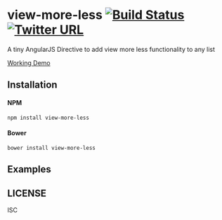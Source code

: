 # view-more-less [![Build Status](https://travis-ci.org/cynx/view-more-less.svg?branch=master)](https://travis-ci.org/cynx/view-more-less)   [![Twitter URL](https://img.shields.io/twitter/url/http/shields.io.svg?style=social&style=flat-square)](https://twitter.com/intent/tweet?text=Check%20out%20angular-view-more-less-directive!%20https://github.com/cynx/view-more-less)

A tiny AngularJS Directive to add view more less functionality to any list



[Working Demo](https://plnkr.co/edit/ww67uU?p=info)

## Installation


#### NPM

```
npm install view-more-less
```
#### Bower

```
bower install view-more-less
```

## Examples


## LICENSE

ISC




